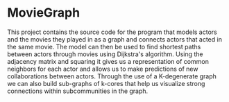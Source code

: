 # MovieGraph
This project contains the source code for the program that models actors and the movies they played in as a graph and connects actors that acted in the same movie. The model can then be used to find shortest paths between actors through movies using Dijkstra's algorithm. Using the adjacency matrix and squaring it gives us a representation of common neighbors for each actor and allows us to make predictions of new collaborations between actors. Through the use of a K-degenerate graph we can also build sub-graphs of k-cores that help us visualize strong connections within subcommunities in the graph.
